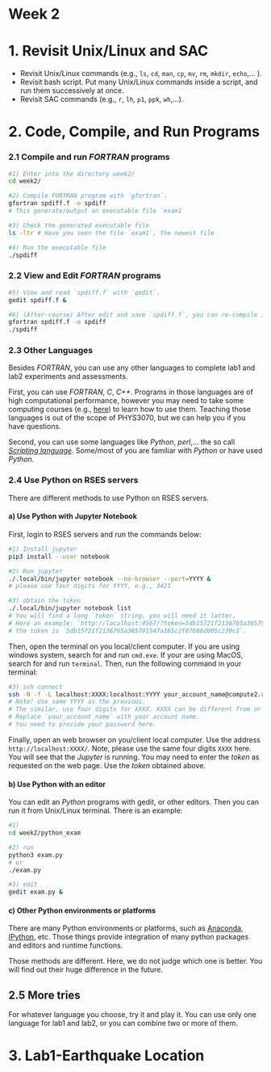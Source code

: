 Week 2
======

# 1. Revisit Unix/Linux and SAC
- Revisit Unix/Linux commands (e.g., `ls`, `cd`, `man`, `cp`, `mv`, `rm`, `mkdir`, `echo`,... ).
- Revisit bash script. Put many Unix/Linux commands inside a script, and run them successively at once.
- Revisit SAC commands (e.g., `r`, `lh`, `p1`, `ppk`, `wh`,...).

# 2. Code, Compile, and Run Programs
### 2.1 Compile and run *FORTRAN* programs
```bash
#1) Enter into the directory week2/
cd week2/

#2) Compile FORTRAN program with `gfortran`. 
gfortran spdiff.f -o spdiff
# This generate/output an executable file `exam1`

#3) Check the generated executable file
ls -ltr # Have you seen the file `exam1`, the newest file

#4) Run the executable file
./spdiff
```
### 2.2 View and Edit *FORTRAN* programs  
```bash
#5) View and read `spdiff.f` with `gedit`.
gedit spdiff.f &

#6) (After-course) After edit and save `spdiff.f`, you can re-compile it and run it.
gfortran spdiff.f -o spdiff
./spdiff
```

### 2.3 Other Languages
Besides *FORTRAN*, you can use any other languages to complete lab1 and lab2 experiments and assessments. 

First, you can use *FORTRAN*, *C*, *C++*. Programs in those languages are of high computational performance, however you may need to take some computing courses (e.g., [here](https://www.coursera.org/learn/c-for-everyone)) to learn how to use them. Teaching those languages is out of the scope of PHYS3070, but we can help you if you have questions.

Second, you can use some languages like *Python*, *perl*,... the so call [*Scripting language*](https://en.wikipedia.org/wiki/Scripting_language). Some/most of you are familiar with *Python* or have used *Python*.

### 2.4 Use Python on RSES servers
There are different methods to use Python on RSES servers.
#### a) Use Python with Jupyter Notebook

First, login to RSES servers and run the commands below:
```bash
#1) Install jupyter
pip3 install --user notebook 

#2) Run jupyter
./.local/bin/jupyter notebook --no-browser --port=YYYY & 
# please use four digits for YYYY, e.g., 3421

#3) obtain the token
./.local/bin/jupyter notebook list
# You will find a long `token` string, you will need it latter.
# Here an example: `http://localhost:4567/?token=5db15721f2136765a365791547a1b5c2f07b06d005c239c2 :: /home/seis/sheng`
# the token is `5db15721f2136765a365791547a1b5c2f07b06d005c239c2`. 
```

Then, open the terminal on you local/client computer. If you are using windows system, search for and run `cmd.exe`. If your are using MacOS, search for and run `terminal`. Then, run the following command in your terminal:
```bash
#3) ssh connect
ssh -N -f -L localhost:XXXX:localhost:YYYY your_account_name@compute2.rses.anu.edu.au
# Note! Use same YYYY as the previous. 
# The similar, use four digits for XXXX. XXXX can be different from or the same as YYYY.
# Replace `your_account_name` with your account name.
# You need to provide your password here.
```

Finally, open an web browser on you/client local computer. Use the address `http://localhost:XXXX/`. Note, please use the same four digits `XXXX` here. You will see that the *Jupyter* is running. You may need to enter the *token* as requested on the web page. Use the *token* obtained above.

#### b) Use Python with an editor
You can edit an *Python* programs with gedit, or other editors. Then you can run it from Unix/Linux terminal. There is an example:
```bash
#1) 
cd week2/python_exam

#2) run 
python3 exam.py
# or
./exam.py

#3) edit
gedit exam.py &
```

#### c) Other Python environments or platforms 
There are many Python environments or platforms, such as [Anaconda](https://www.anaconda.com/), [IPython](https://ipython.org/), etc. Those things provide integration of many python packages and editors and runtime functions.

Those methods are different. Here, we do not judge which one is better. You will find out their huge difference in the future.

## 2.5 More tries
For whatever language you choose, try it and play it. You can use only one language for lab1 and lab2, or you can combine two or more of them.

# 3. Lab1-Earthquake Location
